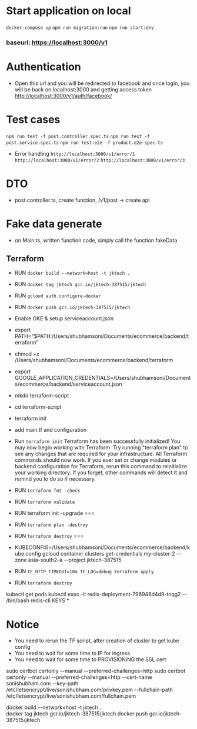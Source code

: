 # Start application on local

`docker-compose up`
`npm run migration:run`
`npm run start:dev`

### baseuri: <https://localhost:3000/v1>

# Authentication

- Open this url and you will be redirected to facebook and once login, you will be back on localhost:3000 and getting access token
<http://localhost:3000/v1/auth/facebook/>

# Test cases

`npm run test -f post.controller.spec.ts`
`npm run test -f post.service.spec.ts`
`npm run test:e2e -f product.e2e-spec.ts`

- Error handling
`http://localhost:3000/v1/error/1`
`http://localhost:3000/v1/error/2`
`http://localhost:3000/v1/error/3`

# DTO

- post.controller.ts, create function, /v1/post -> create api

# Fake data generate

- on Main.ts, written function code, simply call the function fakeData


## Terraform

- RUN `docker build --network=host -t jktech .`
- RUN `docker tag jktech gcr.io/jktech-387515/jktech`
- RUN `gcloud auth configure-docker`
- RUN `docker push gcr.io/jktech-387515/jktech`

- Enable GKE & setup serviceaccount.json
- export PATH="$PATH:/Users/shubhamsoni/Documents/ecommerce/backend/terraform"
- chmod +x /Users/shubhamsoni/Documents/ecommerce/backend/terraform
- export GOOGLE_APPLICATION_CREDENTIALS=/Users/shubhamsoni/Documents/ecommerce/backend/serviceaccount.json
- mkdir terraform-script
- cd terraform-script
- terraform init
- add main.tf and configuration
- Run `terraform init`
Terraform has been successfully initialized!
You may now begin working with Terraform. Try running "terraform plan" to see
any changes that are required for your infrastructure. All Terraform commands
should now work.
If you ever set or change modules or backend configuration for Terraform,
rerun this command to reinitialize your working directory. If you forget, other
commands will detect it and remind you to do so if necessary.
- RUN `terraform fmt -check`
- RUN `terraform validate`
- RUN terraform init -upgrade
===
- RUN `terraform plan -destroy`
- RUN `terraform destroy`
===

- KUBECONFIG=/Users/shubhamsoni/Documents/ecommerce/backend/kube.config gcloud container clusters get-credentials my-cluster-2 --zone asia-south2-a --project jktech-387515

- RUN `TF_HTTP_TIMEOUT=10m TF_LOG=debug terraform apply`
- RUN `terraform destroy`

kubectl get pods
kubectl exec -it redis-deployment-796948d4d9-tnqg2 -- /bin/bash
redis-cli
KEYS *

# Notice

- You need to rerun the TF script, after creation of cluster to get kube config
- You need to wait for some time to IP for ingress
- You need to wait for some time to PROVISIONING the SSL cert

sudo certbot certonly --manual --preferred-challenges=http
sudo certbot certonly --manual --preferred-challenges=http --cert-name sonishubham.com --key-path /etc/letsencrypt/live/sonishubham.com/privkey.pem --fullchain-path /etc/letsencrypt/live/sonishubham.com/fullchain.pem

docker build --network=host -t jktech .  
docker tag jktech gcr.io/jktech-387515/jktech
docker push gcr.io/jktech-387515/jktech
